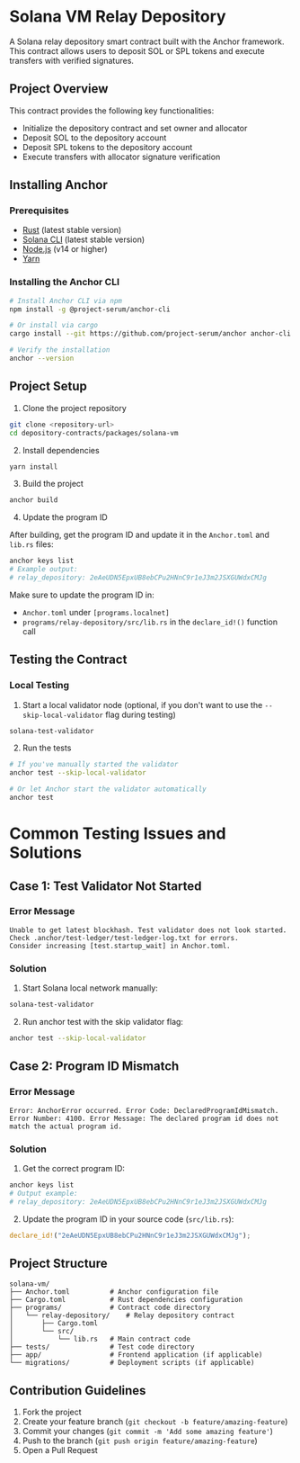 # Solana VM Relay Depository

A Solana relay depository smart contract built with the Anchor framework. This contract allows users to deposit SOL or SPL tokens and execute transfers with verified signatures.

## Project Overview

This contract provides the following key functionalities:

- Initialize the depository contract and set owner and allocator
- Deposit SOL to the depository account
- Deposit SPL tokens to the depository account
- Execute transfers with allocator signature verification

## Installing Anchor

### Prerequisites

- [Rust](https://www.rust-lang.org/tools/install) (latest stable version)
- [Solana CLI](https://docs.solana.com/cli/install-solana-cli-tools) (latest stable version)
- [Node.js](https://nodejs.org/en/download/) (v14 or higher)
- [Yarn](https://yarnpkg.com/getting-started/install)

### Installing the Anchor CLI

```bash
# Install Anchor CLI via npm
npm install -g @project-serum/anchor-cli

# Or install via cargo
cargo install --git https://github.com/project-serum/anchor anchor-cli --locked

# Verify the installation
anchor --version
```

## Project Setup

1. Clone the project repository

```bash
git clone <repository-url>
cd depository-contracts/packages/solana-vm
```

2. Install dependencies

```bash
yarn install
```

3. Build the project

```bash
anchor build
```

4. Update the program ID

After building, get the program ID and update it in the `Anchor.toml` and `lib.rs` files:

```bash
anchor keys list
# Example output:
# relay_depository: 2eAeUDN5EpxUB8ebCPu2HNnC9r1eJ3m2JSXGUWdxCMJg
```

Make sure to update the program ID in:

- `Anchor.toml` under `[programs.localnet]`
- `programs/relay-depository/src/lib.rs` in the `declare_id!()` function call

## Testing the Contract

### Local Testing

1. Start a local validator node (optional, if you don't want to use the `--skip-local-validator` flag during testing)

```bash
solana-test-validator
```

2. Run the tests

```bash
# If you've manually started the validator
anchor test --skip-local-validator

# Or let Anchor start the validator automatically
anchor test
```

# Common Testing Issues and Solutions

## Case 1: Test Validator Not Started

### Error Message

```
Unable to get latest blockhash. Test validator does not look started.
Check .anchor/test-ledger/test-ledger-log.txt for errors.
Consider increasing [test.startup_wait] in Anchor.toml.
```

### Solution

1. Start Solana local network manually:

```bash
solana-test-validator
```

2. Run anchor test with the skip validator flag:

```bash
anchor test --skip-local-validator
```

## Case 2: Program ID Mismatch

### Error Message

```
Error: AnchorError occurred. Error Code: DeclaredProgramIdMismatch.
Error Number: 4100. Error Message: The declared program id does not match the actual program id.
```

### Solution

1. Get the correct program ID:

```bash
anchor keys list
# Output example:
# relay_depository: 2eAeUDN5EpxUB8ebCPu2HNnC9r1eJ3m2JSXGUWdxCMJg
```

2. Update the program ID in your source code (`src/lib.rs`):

```rust
declare_id!("2eAeUDN5EpxUB8ebCPu2HNnC9r1eJ3m2JSXGUWdxCMJg");
```

## Project Structure

```
solana-vm/
├── Anchor.toml          # Anchor configuration file
├── Cargo.toml           # Rust dependencies configuration
├── programs/            # Contract code directory
│   └── relay-depository/    # Relay depository contract
│       ├── Cargo.toml
│       └── src/
│           └── lib.rs   # Main contract code
├── tests/               # Test code directory
├── app/                 # Frontend application (if applicable)
└── migrations/          # Deployment scripts (if applicable)
```

## Contribution Guidelines

1. Fork the project
2. Create your feature branch (`git checkout -b feature/amazing-feature`)
3. Commit your changes (`git commit -m 'Add some amazing feature'`)
4. Push to the branch (`git push origin feature/amazing-feature`)
5. Open a Pull Request

